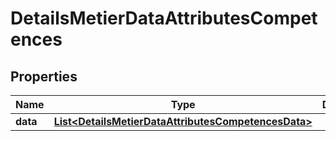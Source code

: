 # DetailsMetierDataAttributesCompetences

## Properties
Name | Type | Description | Notes
------------ | ------------- | ------------- | -------------
**data** | [**List&lt;DetailsMetierDataAttributesCompetencesData&gt;**](DetailsMetierDataAttributesCompetencesData.md) |  |  [optional]
